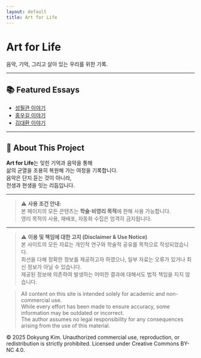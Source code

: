```yaml
---
layout: default
title: Art for Life
---
```


# Art for Life

음악, 기억, 그리고 살아 있는 우리를 위한 기록.

---

## 📚 Featured Essays

- [성필관 이야기](./성필관.md)
- [홍우길 이야기](./홍우길.md)
- [김대환 이야기](./heugwoo_kimdaehwan)
---

## 🎨 About This Project

**Art for Life**는 잊힌 기억과 음악을 통해  
삶의 균열을 조용히 복원해 가는 여정을 기록합니다.  
음악은 단지 듣는 것이 아니라,  
전생과 현생을 잇는 리듬입니다.

---
> ⚠️ **사용 조건 안내:**  
> 본 페이지의 모든 콘텐츠는 **학술·비영리 목적**에 한해 사용 가능합니다.  
> 영리 목적의 사용, 재배포, 자동화 수집은 엄격히 금지됩니다.

---

> ⚠️ **이용 및 책임에 대한 고지 (Disclaimer & Use Notice)**  
> 본 사이트의 모든 자료는 개인적 연구와 학술적 공유를 목적으로 작성되었습니다.  
> 최선을 다해 정확한 정보를 제공하고자 하였으나, 일부 자료는 오류가 있거나 최신 정보가 아닐 수 있습니다.  
> 제공된 정보에 의존하여 발생하는 어떠한 결과에 대해서도 법적 책임을 지지 않습니다.

> All content on this site is intended solely for academic and non-commercial use.  
> While every effort has been made to ensure accuracy, some information may be outdated or incorrect.  
> The author assumes no legal responsibility for any consequences arising from the use of this material.

© 2025 Dokyung Kim. Unauthorized commercial use, reproduction, or redistribution is strictly prohibited.
Licensed under Creative Commons BY-NC 4.0.
